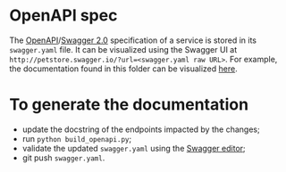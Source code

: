 # OpenAPI spec

The [OpenAPI](https://github.com/OAI/OpenAPI-Specification)/[Swagger 2.0](https://swagger.io/) specification of a service is stored in its `swagger.yaml` file. It can be visualized using the Swagger UI at `http://petstore.swagger.io/?url=<swagger.yaml raw URL>`. For example, the documentation found in this folder can be visualized [here](http://petstore.swagger.io/?url=https://raw.githubusercontent.com/uc-cdis/service-template/master/openapi/swagger.yaml).

# To generate the documentation

* update the docstring of the endpoints impacted by the changes;
* run `python build_openapi.py`;
* validate the updated `swagger.yaml` using the [Swagger editor](http://editor.swagger.io);
* git push `swagger.yaml`.
